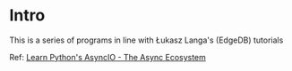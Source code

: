 # Intro

This is a series of programs in line with Łukasz Langa's (EdgeDB) tutorials

Ref: [Learn Python's AsyncIO - The Async Ecosystem](https://youtu.be/Xbl7XjFYsN4)





